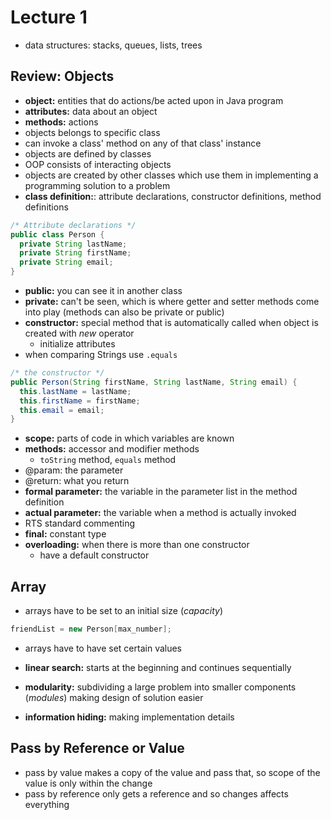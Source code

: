 # Lecture 1

* data structures: stacks, queues, lists, trees

## Review: Objects
*  **object:** entities that do actions/be acted upon in Java program
  * **attributes:** data about an object
  * **methods:** actions
<b></b>
* objects belongs to specific class
* can invoke a class' method on any of that class' instance
* objects are defined by classes
* OOP consists of interacting objects
* objects are created by other classes which use them in implementing a programming solution to a problem
* **class definition:**: attribute declarations, constructor definitions, method definitions
<b></b>
```Java
/* Attribute declarations */
public class Person {
  private String lastName;
  private String firstName;
  private String email;
}
```
* **public:** you can see it in another class
* **private:** can't be seen, which is where getter and setter methods come into play (methods can also be private or public)
<b></b>
* **constructor:** special method that is automatically called when object is created with *new* operator
  * initialize attributes
* when comparing Strings use ```.equals```
```Java
/* the constructor */
public Person(String firstName, String lastName, String email) {
  this.lastName = lastName;
  this.firstName = firstName;
  this.email = email;
}
```
<b></b>
* **scope:** parts of code in which variables are known
* **methods:** accessor and modifier methods
  * ```toString``` method, ```equals``` method
* @param: the parameter
* @return: what you return
* **formal parameter:** the variable in the parameter list in the method definition
* **actual parameter:** the variable when a method is actually invoked
* RTS standard commenting
* **final:** constant type
* **overloading:** when there is more than one constructor
  * have a default constructor
<b></b>
## Array
* arrays have to be set to an initial size (*capacity*)
```Java
friendList = new Person[max_number];
```
* arrays have to have set certain values

* **linear search:** starts at the beginning and continues sequentially

* **modularity:** subdividing a large problem into smaller components (*modules*) making design of solution easier
* **information hiding:** making implementation details

## Pass by Reference or Value
* pass by value makes a copy of the value and pass that, so scope of the value is only within the change
* pass by reference only gets a reference and so changes affects everything



